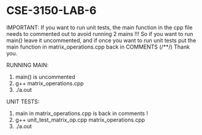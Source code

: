 # CSE-3150-LAB-6

IMPORTANT: 
If you want to run unit tests, the main function in the cpp file needs to commented out to avoid running 2 mains !!!
So if you want to run main() leave it uncommented, and if once you want to run unit tests put the main function in matrix_operations.cpp back in COMMENTS (/**/)
Thank you.

RUNNING MAIN: 
1) main() is uncommented
2) g++ matrix_operations.cpp
3) ./a.out

UNIT TESTS:
1) main in matrix_operations.cpp is back in comments !
2) g++ unit_test_matrix_op.cpp matrix_operations.cpp
3) ./a.out

